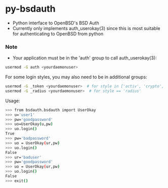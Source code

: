 # py-bsdauth

- Python interface to OpenBSD's BSD Auth
- Currently only implements auth_userokay(3) since this is most suitable for authenticating to OpenBSD from python

### Note
- Your application must be in the 'auth' group to call auth_userokay(3):

```sh
usermod -G auth <yourdaemonuser>
```

For some login styles, you may also need to be in additional groups:

```sh
usermod -G _token <yourdaemonuser>  # for style in ['activ', 'crypto', 'snk', 'token']
usermod -G _radius <yourdaemonuser>  # for style == 'radius'
```
 
Usage:
```sh
>>> from bsdauth.bsdauth import UserOkay
>>> u='user1'
>>> pw='goodpassword'
>>> uo=UserOkay(u,pw)
>>> uo.login()
True
>>> pw='badpassword'
>>> uo = UserOkay(ur,pw)
>>> uo.login()
False
>>> ur='baduser'
>>> pw='goodpassword'
>>> uo = UserOkay(ur,pw)
>>> uo.login()
False
>>> exit()
```
